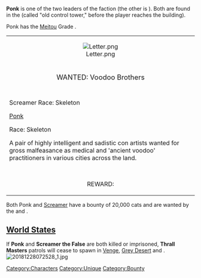 **Ponk** is one of the two leaders of the [](Thrall_Masters.md) faction (the other is [](Screamer_the_False.md)). Both are found in the [](Tower_of_Abuse.md) (called "old control tower," before
the player reaches the building).

Ponk has the [Meitou](Meitou.md "wikilink") Grade [](Holed_Sabre.md).

<table>
<tbody>
<tr class="odd">
<td style="text-align: center;"><figure>
<img src="Letter.png" title="Letter.png" />
<figcaption>Letter.png</figcaption>
</figure></td>
</tr>
<tr class="even">
<td style="text-align: center; font-size: 115%;"><p>WANTED: Voodoo
Brothers</p></td>
</tr>
<tr class="odd">
<td style="text-align: center;"></td>
</tr>
<tr class="even">
<td style="text-align: left;"><p>Screamer Race: Skeleton</p>
<p><a href="Ponk" title="wikilink">Ponk</a></p>
<p>Race: Skeleton</p>
<p>A pair of highly intelligent and sadistic con artists wanted for
gross malfeasance as medical and 'ancient voodoo' practitioners in
various cities across the land.</p></td>
</tr>
<tr class="odd">
<td style="text-align: center;"></td>
</tr>
<tr class="even">
<td style="text-align: center;"></td>
</tr>
<tr class="odd">
<td style="text-align: center;"><p>REWARD:</p></td>
</tr>
</tbody>
</table>

Both Ponk and [Screamer](Screamer_the_False.md "wikilink") have a bounty of
20,000 cats and are wanted by the [](03%20-%20Projects%20&%20Wikis/Kenshi/Kenshi%20Wiki/Kenshi%20Wiki%20Template/United_Cities.md) and [](03%20-%20Projects%20&%20Wikis/Kenshi/Kenshi%20Wiki/Kenshi%20Wiki%20Template/The_Holy_Nation.md).

## [World States](World_States.md "wikilink")

If **Ponk** and **Screamer the False** are both killed or imprisoned,
**Thrall Masters** patrols will cease to spawn in
[Venge](Venge.md "wikilink"), [Grey Desert](Grey_Desert.md "wikilink") and
[](The_Eye.md).![](20181228072528_1.jpg "20181228072528_1.jpg")

[Category:Characters](Category:Characters "wikilink")
[Category:Unique](Category:Unique "wikilink")
[Category:Bounty](Category:Bounty "wikilink")